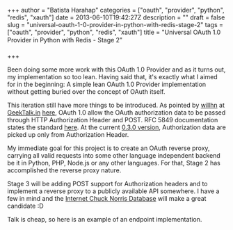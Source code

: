 +++
author = "Batista Harahap"
categories = ["oauth", "provider", "python", "redis", "xauth"]
date = 2013-06-10T19:42:27Z
description = ""
draft = false
slug = "universal-oauth-1-0-provider-in-python-with-redis-stage-2"
tags = ["oauth", "provider", "python", "redis", "xauth"]
title = "Universal OAuth 1.0 Provider in Python with Redis - Stage 2"

+++


Been doing some more work with this OAuth 1.0 Provider and as it turns out, my implementation so too lean. Having said that, it's exactly what I aimed for in the beginning: A simple lean OAuth 1.0 Provider implementation without getting buried over the concept of OAuth itself.

This iteration still have more things to be introduced. As pointed by <a href="http://geektalk.in/users/kuvMNkNSCrYSqeCov" target="_blank">willhn</a> at <a href="http://geektalk.in" target="_blank">GeekTalk.in</a> <a href="http://geektalk.in/posts/3KekGYJdRjoxbCjo9/comment/9v48RxJzeaWPejnhr" target="_blank">here</a>, OAuth 1.0 allow the OAuth authorization data to be passed through HTTP Authorization Header and POST. RFC 5849 documentation states the standard <a href="https://tools.ietf.org/html/rfc5849#section-3.5" target="_blank">here</a>. At the current <a href="https://github.com/tistaharahap/oauth1-provider-redis-py/tree/v0.3.0" target="_blank">0.3.0 version</a>, Authorization data are picked up only from Authorization Header.

My immediate goal for this project is to create an OAuth reverse proxy, carrying all valid requests into some other language independent backend be it in Python, PHP, Node.js or any other languages. For that, Stage 2 has accomplished the reverse proxy nature.

Stage 3 will be adding POST support for Authorization headers and to implement a reverse proxy to a publicly available API somewhere. I have a few in mind and the <a href="http://www.icndb.com/" target="_blank">Internet Chuck Norris Database</a> will make a great candidate :D

Talk is cheap, so here is an example of an endpoint implementation.

<script src="https://gist.github.com/tistaharahap/5751575.js"></script>